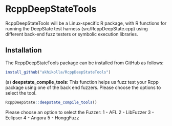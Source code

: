 # RcppDeepStateTools

RcppDeepStateTools will be a Linux-specific R package, with R functions for running the DeepState test harness (src/RcppDeepState.cpp) using different back-end fuzz testers or symbolic execution libraries.

## Installation

The RcppDeepStateTools package can be installed from GitHub as follows:

```R
install_github("akhikolla/RcppDeepStateTools")
```

(a) **deepstate_compile_tools**: This function helps us fuzz test your Rcpp package using one of the back end fuzzers. Please choose the options to select the tool.

```R
RcppDeepState::deepstate_compile_tools()
```

Please choose an option to select the Fuzzer:
1 - AFL
2 - LibFuzzer
3 - Eclipser
4 - Angora
5 - HonggFuzz

